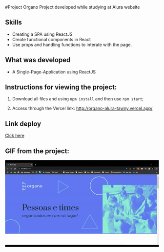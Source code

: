 #Project Organo
Project developed while studying at Alura website

## Skills

- Creating a SPA using ReactJS
- Create functional components in React
- Use props and handling functions to interate with the page. 


## What was developed

- A Single-Page-Application using ReactJS

## Instructions for viewing the project:

1. Download all files and using `npm install` and  then use `npm start`; 

2. Access through the Vercel link: http://organo-alura-tawny.vercel.app/

## Link deploy
[Clck here](organo-omega-seven.vercel.app)

## GIF from the project:
<img src="src\img\ezgif.com-gif-maker (1).gif">
 

